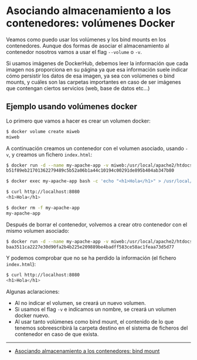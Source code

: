 # Asociando almacenamiento a los contenedores: volúmenes Docker

Veamos como puedo usar los volúmenes y los bind mounts en los contenedores. Aunque dos formas de asociar el almacenamiento al contenedor nosotros vamos a usar el flag `--volume` o `-v`.

Si usamos imágenes de DockerHub, debemos leer la información que cada imagen nos proporciona en su página ya que esa información suele indicar cómo persistir los datos de esa imagen, ya sea con volúmenes o bind mounts, y cuáles son las carpetas importantes en caso de ser imágenes que contengan ciertos servicios (web, base de datos etc...)

## Ejemplo usando volúmenes docker

Lo primero que vamos a hacer es crear un volumen docker:

```bash
$ docker volume create miweb
miweb
```

A continuación creamos un contenedor con el volumen asociado, usando `-v`, y creamos un fichero `index.html`:

```bash
$ docker run -d --name my-apache-app -v miweb:/usr/local/apache2/htdocs -p 8080:80 httpd:2.4
b51f89eb21701362279489c5b52a06b1a44c10194c00291de895b404ab347b80

$ docker exec my-apache-app bash -c 'echo "<h1>Hola</h1>" > /usr/local/apache2/htdocs/index.html'

$ curl http://localhost:8080
<h1>Hola</h1>

$ docker rm -f my-apache-app 
my-apache-app
```

Después de borrar el contenedor, volvemos a crear otro contenedor con el mismo volumen asociado:

```bash
$ docker run -d --name my-apache-app -v miweb:/usr/local/apache2/htdocs -p 8080:80 httpd:2.4
baa3511ca2227e30d90fa2b4b225e209889be4badff583ce58ac1feaa73d5d77
```

Y podemos comprobar que no se ha perdido la información (el fichero `index.html`):

```bash
$ curl http://localhost:8080
<h1>Hola</h1>
```

Algunas aclaraciones:

* Al no indicar el volumen, se creará un nuevo volumen.
* Si usamos el flag `-v` e indicamos un nombre, se creará un volumen docker nuevo.
* Al usar tanto volúmenes como bind mount, el contenido de lo que tenemos sobreescribirá la carpeta destino en el sistema de ficheros del contenedor en caso de que exista.

---

* [Asociando almacenamiento a los contenedores: bind mount](asociacion_bind_mount.md)
